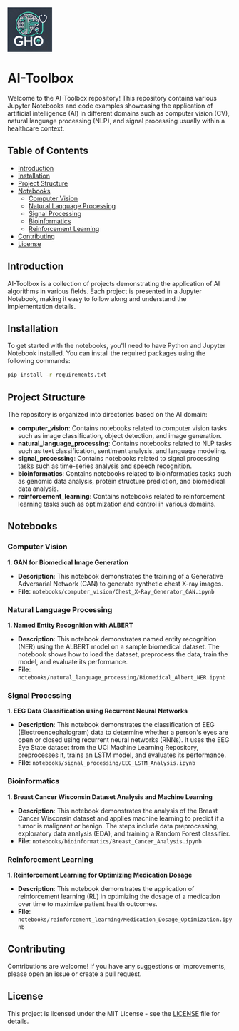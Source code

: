 <img src="img/logo.png" width="100" height="100">

# AI-Toolbox
Welcome to the AI-Toolbox repository! This repository contains various Jupyter Notebooks and code examples showcasing the application of artificial intelligence (AI) in different domains such as computer vision (CV), natural language processing (NLP), and signal processing usually within a healthcare context.


## Table of Contents

- [Introduction](#introduction)
- [Installation](#installation)
- [Project Structure](#project-structure)
- [Notebooks](#notebooks)
  - [Computer Vision](#computer-vision)
  - [Natural Language Processing](#natural-language-processing)
  - [Signal Processing](#signal-processing)
  - [Bioinformatics](#bioinformatics)
  - [Reinforcement Learning](#reinforcement-learning)
- [Contributing](#contributing)
- [License](#license)

## Introduction

AI-Toolbox is a collection of projects demonstrating the application of AI algorithms in various fields. Each project is presented in a Jupyter Notebook, making it easy to follow along and understand the implementation details.

## Installation

To get started with the notebooks, you'll need to have Python and Jupyter Notebook installed. You can install the required packages using the following commands:

```bash
pip install -r requirements.txt
```

## Project Structure

The repository is organized into directories based on the AI domain:

- **computer_vision**: Contains notebooks related to computer vision tasks such as image classification, object detection, and image generation.
- **natural_language_processing**: Contains notebooks related to NLP tasks such as text classification, sentiment analysis, and language modeling.
- **signal_processing**: Contains notebooks related to signal processing tasks such as time-series analysis and speech recognition.
- **bioinformatics**: Contains notebooks related to bioinformatics tasks such as genomic data analysis, protein structure prediction, and biomedical data analysis.
- **reinforcement_learning**: Contains notebooks related to reinforcement learning tasks such as optimization and control in various domains.


## Notebooks

### Computer Vision

**1. GAN for Biomedical Image Generation**
- **Description**: This notebook demonstrates the training of a Generative Adversarial Network (GAN) to generate synthetic chest X-ray images.
- **File**: `notebooks/computer_vision/Chest_X-Ray_Generator_GAN.ipynb`

### Natural Language Processing

**1. Named Entity Recognition with ALBERT**
- **Description**: This notebook demonstrates named entity recognition (NER) using the ALBERT model on a sample biomedical dataset. The notebook shows how to load the dataset, preprocess the data, train the model, and evaluate its performance.
- **File**: `notebooks/natural_language_processing/Biomedical_Albert_NER.ipynb`

### Signal Processing

**1. EEG Data Classification using Recurrent Neural Networks**
- **Description**: This notebook demonstrates the classification of EEG (Electroencephalogram) data to determine whether a person's eyes are open or closed using recurrent neural networks (RNNs). It uses the EEG Eye State dataset from the UCI Machine Learning Repository, preprocesses it, trains an LSTM model, and evaluates its performance.
- **File**: `notebooks/signal_processing/EEG_LSTM_Analysis.ipynb`

### Bioinformatics

**1. Breast Cancer Wisconsin Dataset Analysis and Machine Learning**
- **Description**:  This notebook demonstrates the analysis of the Breast Cancer Wisconsin dataset and applies machine learning to predict if a tumor is malignant or benign. The steps include data preprocessing, exploratory data analysis (EDA), and training a Random Forest classifier.
- **File**: `notebooks/bioinformatics/Breast_Cancer_Analysis.ipynb`


### Reinforcement Learning

**1. Reinforcement Learning for Optimizing Medication Dosage**
- **Description**: This notebook demonstrates the application of reinforcement learning (RL) in optimizing the dosage of a medication over time to maximize patient health outcomes.
- **File**: `notebooks/reinforcement_learning/Medication_Dosage_Optimization.ipynb`


## Contributing

Contributions are welcome! If you have any suggestions or improvements, please open an issue or create a pull request.

## License

This project is licensed under the MIT License - see the [LICENSE](LICENSE) file for details.
